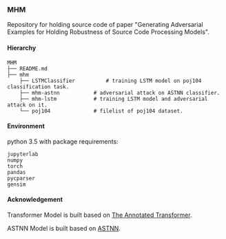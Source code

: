 ### MHM

Repository for holding source code of paper "Generating Adversarial Examples for Holding Robustness of Source Code Processing Models".


#### Hierarchy

```
MHM
├── README.md
├── mhm
    ├── LSTMClassifier			# training LSTM model on poj104 classification task.
    ├── mhm-astnn			# adversarial attack on ASTNN classifier.
    ├── mhm-lstm			# training LSTM model and adversarial attack on it.
    └── poj104				# filelist of poj104 dataset.
```


#### Environment
python 3.5 with package requirements:
```
jupyterlab
numpy
torch
pandas
pycparser
gensim
```

#### Acknowledgement

Transformer Model is built based on [The Annotated Transformer](http://nlp.seas.harvard.edu/2018/04/03/attention.html).

ASTNN Model is built based on [ASTNN](https://github.com/zhangj111/astnn).
